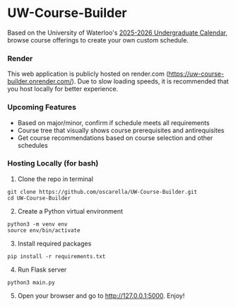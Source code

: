 # UW-Course-Builder

Based on the University of Waterloo's [2025-2026 Undergraduate Calendar](https://uwaterloo.ca/academic-calendar/undergraduate-studies/catalog#/),
browse course offerings to create your own custom schedule.

### Render
This web application is publicly hosted on render.com (https://uw-course-builder.onrender.com/). Due to slow loading speeds,
it is recommended that you host locally for better experience.

### Upcoming Features
- Based on major/minor, confirm if schedule meets all requirements
- Course tree that visually shows course prerequisites and antirequisites
- Get course recommendations based on course selection and other schedules

### Hosting Locally (for bash)
1. Clone the repo in terminal
```
git clone https://github.com/oscarella/UW-Course-Builder.git
cd UW-Course-Builder
```
2. Create a Python virtual environment
```
python3 -m venv env
source env/bin/activate
```
3. Install required packages
```
pip install -r requirements.txt
```
4. Run Flask server
```
python3 main.py
```
5. Open your browser and go to http://127.0.0.1:5000. Enjoy!
